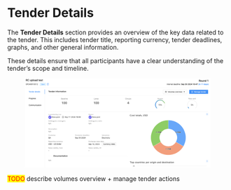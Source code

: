 # Tender Details

The **Tender Details** section provides an overview of the key data related to the tender. This includes tender title, reporting currency, tender deadlines, graphs, and other general information.

These details ensure that all participants have a clear understanding of the tender’s scope and timeline.

<figure><img src="../../../../.gitbook/assets/Screenshot 2024-09-19 at 14.40.59.png" alt=""><figcaption></figcaption></figure>

<mark style="color:red;">TODO</mark> describe volumes overview + manage tender actions
